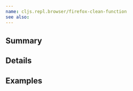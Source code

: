 ```yaml
---
name: cljs.repl.browser/firefox-clean-function
see also:
---
```


## Summary

## Details

## Examples
